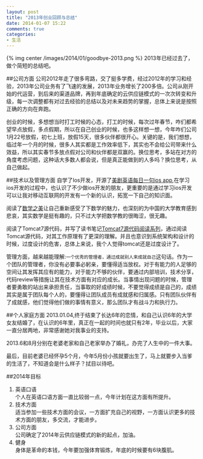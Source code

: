 ```yaml
---
layout: post
title: "2013年创业回顾与总结"
date: 2014-01-07 15:22
comments: true
categories: 
- 生活
---
```

{% img center /images/2014/01/goodbye-2013.png %}
2013年已经过去了，做个简短的总结吧。

##公司方面
公司2012年走了很多弯路，交了挺多学费，经过2012年的学习和经验，2013年公司业务有了飞速的发展，2013年业务增长了200多倍。公司从刚开始的代运营，到后来的渠道品牌，再到年底确定的云供应链模式的一次次转变和升级，每一次调整都有对过去经验的总结以及对未来趋势的掌握，总体上来说是按照正确的方向在奔跑。

创业的时候，多想想当时打工时候的心态，打工的时候，每次过年春节，咋们都希望早点放假，多点假期，所以在自己创业的时候，也多这样想一想，今年咋们公司1月22号放假，初七上班，放假15天，很多伙伴都很开心。关键的是，我们想想，临过年一个月的时候，很多人其实都是工作效率低下，其实也不会给公司带来什么效益，所以其实春节多放点假对公司和伙伴都是双赢的。换位思考，多站在对方的角度考虑问题，这种话大多数人都会说，但是真正能做到的人多吗？换位思考，从自己做起。



<!-- more -->


##技术以及管理方面
自学了Ios开发，开源了[美剧英语每日一句ios app](/blog/2013/09/03/happyenglish-ios-app/),在学习ios开发的过程中，也认识了不少做ios开发的朋友，更重要的是通过学习ios开发可以让我对移动互联网的开发有一个新的认识，拓宽一下自己的知识面。

阅读了[数学之美]()让自己重新感受了下数学的魅力，也深刻的为中国的大学教育感到悲哀，其实数学是挺有趣的，只不过大学把数学教的很晦涩，很无趣。

阅读了Tomcat7源代码，并写了读书笔记[Tomcat7源代码阅读系列](/blog/2013/10/08/tomcat-source-code-study/)，通过阅读Tomcat源代码，对其工作原理有了更深的理解。并且也意识到系统架构和设计的时候，过度设计的危害，总体上来说，我个人觉得tomcat还是过度设计了。

管理方面，越来越能理解:`一个优秀的管理者，通过成就别人来成就自己`这句话。作为一个团队的管理者，你没有必要事必躬亲，要懂得适当放权。对于有能力的人足够的空间让其发挥其应有的能力，对于能力不够的伙伴，要通过内部培训，技术分享，代码review等措施让其在技术方面有对应的成长。当事情出现问题的时候，管理者要勇敢的站出来承担责任，当事取的好成绩时候，不要觉得成绩是自己的，成绩其实是属于团队每个人的，要懂得让团队成员有成就感和归属感。只有团队伙伴有了成就感，他们觉得他们做的事情有意义，那么团队才有战斗力和执行力。


##个人家庭方面
2013.01.04,终于结束了长达6年的恋情，和自己认识6年的大学女友结婚了，在认识的6年里，真正在一起的时间也就只有2年，毕业以后，大家一直分居两地，非常感谢她对我事业的支持。

2013.6和8月分别在老婆老家和自己老家举办了婚礼，办完了人生中的一件大事。

最后，目前老婆已经怀孕5个月，今年5月份小孩就要出生了，马上就要步入当爹的生活了，不知道会是什么样子？拭目以待吧。

##2014年目标
1. 英语口语   
个人在英语口语方面一直比较弱一点，今年计划在这方面有所提升。
2. 技术方面  
适当参加一些技术方面的会议，一方面扩充自己的视野，一方面认识更多的技术方面的朋友，多交流，才能进步。
3. 公司方面   
公司确定了2014年云供应链模式的新的起点，加油。
4. 健身   
身体是革命的本钱，今年要加强体育锻炼，年底的时候要有6块腹肌。

 
